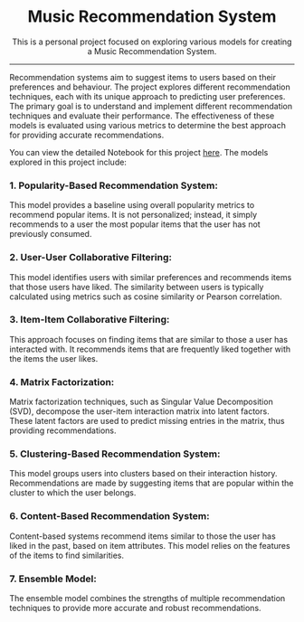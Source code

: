 <h1 align="center">Music Recommendation System</h1>

<p align="center">This is a personal project focused on exploring various models for creating a Music Recommendation System.</p>

---

Recommendation systems aim to suggest items to users based on their preferences and behaviour. The project explores different recommendation techniques, each with its unique approach to predicting user preferences. The primary goal is to understand and implement different recommendation techniques and evaluate their performance. The effectiveness of these models is evaluated using various metrics to determine the best approach for providing accurate recommendations.

You can view the detailed Notebook for this project [here](https://github.com/Najd-Binrabah/Music-Recommendation-System/blob/main/Music_Recommendation_System.ipynb). The models explored in this project include:


### 1. Popularity-Based Recommendation System:
This model provides a baseline using overall popularity metrics to recommend popular items. It is not personalized; instead, it simply recommends to a user the most popular items that the user has not previously consumed.
<br>

### 2. User-User Collaborative Filtering:
This model identifies users with similar preferences and recommends items that those users have liked. The similarity between users is typically calculated using metrics such as cosine similarity or Pearson correlation.
<br>

### 3. Item-Item Collaborative Filtering:
This approach focuses on finding items that are similar to those a user has interacted with. It recommends items that are frequently liked together with the items the user likes.
<br>

### 4. Matrix Factorization:
Matrix factorization techniques, such as Singular Value Decomposition (SVD), decompose the user-item interaction matrix into latent factors. These latent factors are used to predict missing entries in the matrix, thus providing recommendations.
<br>

### 5. Clustering-Based Recommendation System:
This model groups users into clusters based on their interaction history. Recommendations are made by suggesting items that are popular within the cluster to which the user belongs.
<br>

### 6. Content-Based Recommendation System:
Content-based systems recommend items similar to those the user has liked in the past, based on item attributes. This model relies on the features of the items to find similarities.
<br>

### 7. Ensemble Model:
The ensemble model combines the strengths of multiple recommendation techniques to provide more accurate and robust recommendations.
